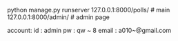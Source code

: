 python manage.py runserver
127.0.0.1:8000/polls/   # main
127.0.0.1:8000/admin/   # admin page

account:
id : admin
pw : qw ~ 8
email : a010~@gmail.com
